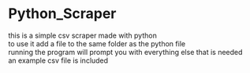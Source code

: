 # Python_Scraper
this is a simple csv scraper made with python<br>
to use it add a file to the same folder as the python file<br>
running the program will prompt you with everything else that is needed<br>
an example csv file is included
